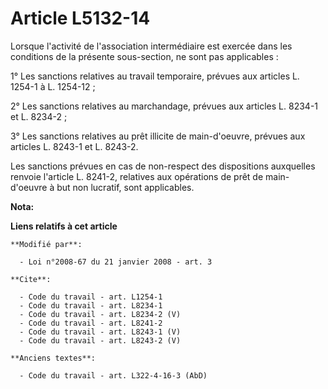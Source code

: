 # Article L5132-14

Lorsque l'activité de l'association intermédiaire est exercée dans les conditions de la présente sous-section, ne sont pas
applicables : 

1° Les sanctions relatives au travail temporaire, prévues aux articles L. 1254-1 à L. 1254-12 ; 

2° Les sanctions relatives au marchandage, prévues aux articles L. 8234-1 et L. 8234-2 ; 

3° Les sanctions relatives au prêt illicite de main-d'oeuvre, prévues aux articles L. 8243-1 et L. 8243-2.

Les sanctions prévues en cas de non-respect des dispositions auxquelles renvoie l'article L. 8241-2, relatives aux opérations
de prêt de main-d'oeuvre à but non lucratif, sont applicables.

**Nota:**



**Liens relatifs à cet article**

	**Modifié par**:

	  - Loi n°2008-67 du 21 janvier 2008 - art. 3

	**Cite**:

	  - Code du travail - art. L1254-1
	  - Code du travail - art. L8234-1
	  - Code du travail - art. L8234-2 (V)
	  - Code du travail - art. L8241-2
	  - Code du travail - art. L8243-1 (V)
	  - Code du travail - art. L8243-2 (V)

	**Anciens textes**:

	  - Code du travail - art. L322-4-16-3 (AbD)
